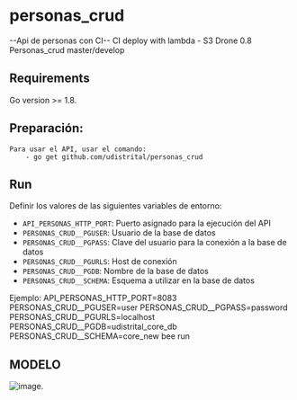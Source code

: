 # personas_crud

--Api de personas con CI--
CI deploy with lambda - S3
Drone 0.8 
Personas_crud master/develop

## Requirements
Go version >= 1.8.

## Preparación:
    Para usar el API, usar el comando:
        - go get github.com/udistrital/personas_crud

## Run

Definir los valores de las siguientes variables de entorno:

 - `API_PERSONAS_HTTP_PORT`: Puerto asignado para la ejecución del API
 - `PERSONAS_CRUD__PGUSER`: Usuario de la base de datos
 - `PERSONAS_CRUD__PGPASS`: Clave del usuario para la conexión a la base de datos  
 - `PERSONAS_CRUD__PGURLS`: Host de conexión
 - `PERSONAS_CRUD__PGDB`: Nombre de la base de datos
 - `PERSONAS_CRUD__SCHEMA`: Esquema a utilizar en la base de datos

Ejemplo: API_PERSONAS_HTTP_PORT=8083 PERSONAS_CRUD__PGUSER=user PERSONAS_CRUD__PGPASS=password PERSONAS_CRUD__PGURLS=localhost PERSONAS_CRUD__PGDB=udistrital_core_db PERSONAS_CRUD__SCHEMA=core_new bee run

## MODELO
![image](https://user-images.githubusercontent.com/14035745/42359402-4cd653f4-80a7-11e8-8b90-61e30a20bbaf.png).


